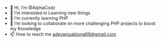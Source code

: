 - 👋 Hi, I’m @AlphaCodz
- 👀 I’m interested in Learning new things
- 🌱 I’m currently learning PHP
- 💞️ I’m looking to collaborate on more challenging PHP projects to boost my Knowledge
- 📫 How to reach me adeyanjuabiona69@gmail.com

<!---
AlphaCodz/AlphaCodz is a ✨ special ✨ repository because its `README.md` (this file) appears on your GitHub profile.
You can click the Preview link to take a look at your changes.
--->
